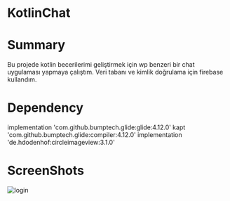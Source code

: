 # KotlinChat
# Summary
Bu projede kotlin  becerilerimi geliştirmek için  wp benzeri bir chat uygulaması yapmaya çalıştım. Veri tabanı ve kimlik doğrulama için firebase kullandım. 
# Dependency
implementation 'com.github.bumptech.glide:glide:4.12.0'
    kapt 'com.github.bumptech.glide:compiler:4.12.0'
 implementation 'de.hdodenhof:circleimageview:3.1.0'
# ScreenShots
![login](https://user-images.githubusercontent.com/27029629/113338568-f64f3a00-9331-11eb-9252-d98da7105c0a.gif)
